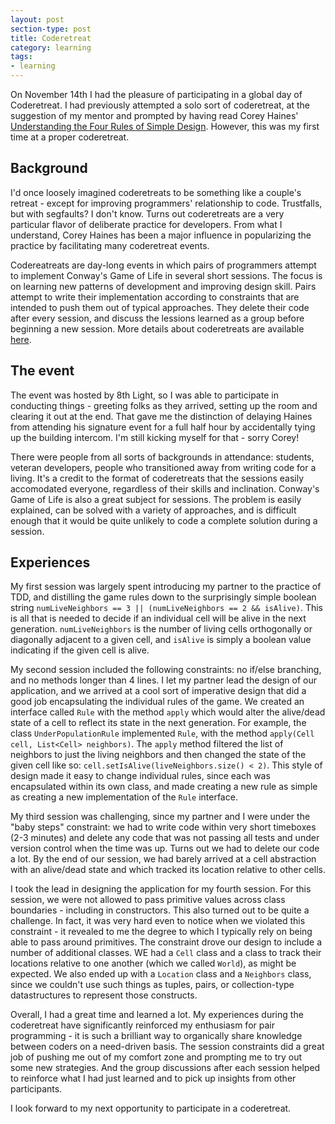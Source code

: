 ```yaml
---
layout: post
section-type: post
title: Coderetreat
category: learning
tags:
- learning
---
```

On November 14th I had the pleasure of participating in a global day of Coderetreat.
I had previously attempted a solo sort of coderetreat, at the suggestion of my mentor and prompted by having read Corey Haines' [Understanding the Four Rules of Simple Design](https://leanpub.com/4rulesofsimpledesign).
However, this was my first time at a proper coderetreat.

## Background

I'd once loosely imagined coderetreats to be something like a couple's retreat - except for improving programmers' relationship to code.
Trustfalls, but with segfaults?
I don't know.
Turns out coderetreats are a very particular flavor of deliberate practice for developers.
From what I understand, Corey Haines has been a major influence in popularizing the practice by facilitating many coderetreat events.

Codereatreats are day-long events in which pairs of programmers attempt to implement Conway's Game of Life in several short sessions.
The focus is on learning new patterns of development and improving design skill.
Pairs attempt to write their implementation according to constraints that are intended to push them out of typical approaches.
They delete their code after every session, and discuss the lessions learned as a group before beginning a new session.
More details about coderetreats are available [here](http://coderetreat.org/facilitating/structure-of-a-coderetreat).

## The event

The event was hosted by 8th Light, so I was able to participate in conducting things - greeting folks as they arrived, setting up the room and clearing it out at the end.
That gave me the distinction of delaying Haines from attending his signature event for a full half hour by accidentally tying up the building intercom.
I'm still kicking myself for that - sorry Corey!

There were people from all sorts of backgrounds in attendance: students, veteran developers, people who transitioned away from writing code for a living.
It's a credit to the format of coderetreats that the sessions easily accomodated everyone, regardless of their skills and inclination.
Conway's Game of Life is also a great subject for sessions.
The problem is easily explained, can be solved with a variety of approaches, and is difficult enough that it would be quite unlikely to code a complete solution during a session.

## Experiences

My first session was largely spent introducing my partner to the practice of TDD, and distilling the game rules down to the surprisingly simple boolean string ```numLiveNeighbors == 3 || (numLiveNeighbors == 2 && isAlive)```. This is all that is needed to decide if an individual cell will be alive in the next generation. ```numLiveNeighbors``` is the number of living cells orthogonally or diagonally adjacent to a given cell, and ```isAlive``` is simply a boolean value indicating if the given cell is alive.

My second session included the following constraints: no if/else branching, and no methods longer than 4 lines.
I let my partner lead the design of our application, and we arrived at a cool sort of imperative design that did a good job encapsulating the individual rules of the game.
We created an interface called ```Rule``` with the method ```apply``` which would alter the alive/dead state of a cell to reflect its state in the next generation.
For example, the class ```UnderPopulationRule``` implemented ```Rule```, with the method ```apply(Cell cell, List<Cell> neighbors)```.
The ```apply``` method filtered the list of neighbors to just the living neighbors and then changed the state of the given cell like so: ```cell.setIsAlive(liveNeighbors.size() < 2)```.
This style of design made it easy to change individual rules, since each was encapsulated within its own class, and made creating a new rule as simple as creating a new implementation of the ```Rule``` interface.

My third session was challenging, since my partner and I were under the "baby steps" constraint: we had to write code within very short timeboxes (2-3 minutes) and delete any code that was not passing all tests and under version control when the time was up.
Turns out we had to delete our code a lot.
By the end of our session, we had barely arrived at a cell abstraction with an alive/dead state and which tracked its location relative to other cells.

I took the lead in designing the application for my fourth session. For this session, we were not allowed to pass primitive values across class boundaries - including in constructors.
This also turned out to be quite a challenge.
In fact, it was very hard even to notice when we violated this constraint - it revealed to me the degree to which I typically rely on being able to pass around primitives.
The constraint drove our design to include a number of additional classes.
WE had a ```Cell``` class and a class to track their locations relative to one another (which we called ```World```), as might be expected.
We also ended up with a ```Location``` class and a ```Neighbors``` class, since we couldn't use such things as tuples, pairs, or collection-type datastructures to represent those constructs.

Overall, I had a great time and learned a lot. My experiences during the coderetreat have significantly reinforced my enthusiasm for pair programming - it is such a brilliant way to organically share knowledge between coders on a need-driven basis. The session constraints did a great job of pushing me out of my comfort zone and prompting me to try out some new strategies. And the group discussions after each session helped to reinforce what I had just learned and to pick up insights from other participants.

I look forward to my next opportunity to participate in a coderetreat.
